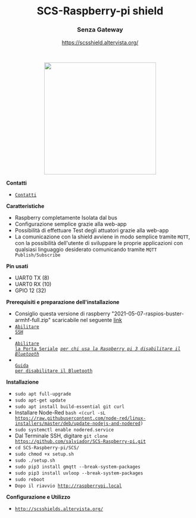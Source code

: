 <p align="center">
  <h1 align="center"> SCS-Raspberry-pi shield</h1>
  <h3 align="center">Senza Gateway</h3>
  
  <div align="center">
    <a href="https://scsshield.altervista.org/">https://scsshield.altervista.org/</a>
  </div>
</p>

<br>

<p align="center">
  <img src="raspberry4.jpg" width="300" />
</p>

**Contatti**
* <code><a href="http://scsshields.altervista.org/contatti.html">Contatti</a></code>

**Caratteristiche**

* Raspberry completamente Isolata dal bus
* Configurazione semplice grazie alla web-app
* Possibilità di effettuare Test degli attuatori grazie alla web-app
* La comunicazione con la shield avviene in modo semplice tramite <code>MQTT</code>, con la possibilità dell'utente di sviluppare le proprie applicazioni con qualsiasi linguaggio desiderato comunicando tramite <code>MQTT Publish/Subscribe</code>


**Pin usati**

* UART0 TX (8)
* UART0 RX (10)
* GPIO 12 (32)



**Prerequisiti e preparazione dell'installazione**


* Consiglio questa versione di raspberry "2021-05-07-raspios-buster-armhf-full.zip"
scaricabile nel seguente <a href="https://drive.google.com/file/d/1n9x76HdiFXM_pIzgByjm45ASKpH6mBKp/view" target="_blank"> link </a>
* <code><a href="https://phoenixnap.com/kb/enable-ssh-raspberry-pi" target="_blank">Abilitare SSH</a></code>
* <code> <a href="https://spellfoundry.com/2016/05/29/configuring-gpio-serial-port-raspbian-jessie-including-pi-3-4/" target="_blank">Abilitare la Porta Seriale</a> <u><i>per chi usa la Raspberry pi 3 disabilitare il Bluetooth</i></u></code>
* <code> <a href="https://di-marco.net/blog/it/2020-04-18-tips-disabling_bluetooth_on_raspberry_pi/" target="_blank">Guida per disabilitare il Bluetooth</a></code>





**Installazione**
* <code>sudo apt full-upgrade</code>
* <code>sudo apt-get update</code>
* <code>sudo apt install build-essential git curl</code>
* Installare Node-Red <code>bash <(curl -sL https://raw.githubusercontent.com/node-red/linux-installers/master/deb/update-nodejs-and-nodered)</code>
* <code>sudo systemctl enable nodered.service</code>
* Dal Terminale SSH, digitare <code>git clone https://github.com/salviador/SCS-Raspberry-pi.git</code>
* <code>cd SCS-Raspberry-pi/SCS/</code>
* <code>sudo chmod +x setup.sh</code>
* <code>sudo ./setup.sh</code>
* <code>sudo pip3 install gmqtt --break-system-packages</code>
* <code>sudo pip3 install uvloop --break-system-packages</code>
* <code>sudo reboot</code>
* <code>Dopo il riavvio http://raspberrypi.local</code>

**Configurazione e Utilizzo**
* <code><a href="http://scsshields.altervista.org/">http://scsshields.altervista.org/</a></code>


